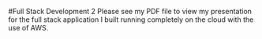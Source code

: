 #Full Stack Development 2
Please see my PDF file to view my presentation for the full stack application I built running completely on the cloud with the use of AWS.
